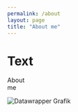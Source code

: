 ```yaml
---
permalink: /about
layout: page
title: "About me"
---
```



# Text
About  
me

![Datawrapper Grafik](https://datawrapper.dwcdn.net/nj8Q6/1/)
